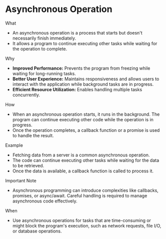 # Asynchronous Operation

What

- An asynchronous operation is a process that starts but doesn't necessarily finish immediately.
- It allows a program to continue executing other tasks while waiting for the operation to complete.

Why

- **Improved Performance:** Prevents the program from freezing while waiting for long-running tasks.
- **Better User Experience:** Maintains responsiveness and allows users to interact with the application while background tasks are in progress.
- **Efficient Resource Utilization:** Enables handling multiple tasks concurrently.

How

- When an asynchronous operation starts, it runs in the background. The program can continue executing other code while the operation is in progress.
- Once the operation completes, a callback function or a promise is used to handle the result.

Example

- Fetching data from a server is a common asynchronous operation.
- The code can continue executing other tasks while waiting for the data to be retrieved.
- Once the data is available, a callback function is called to process it.

Important Note

- Asynchronous programming can introduce complexities like callbacks, promises, or async/await. Careful handling is required to manage asynchronous code effectively.

When

- Use asynchronous operations for tasks that are time-consuming or might block the program's execution, such as network requests, file I/O, or database operations.
